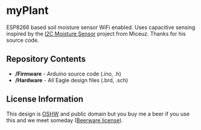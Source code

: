 myPlant
=======

ESP8266 based soil moisture sensor WiFi enabled. Uses capacitive sensing inspired by the [I2C Moisture Sensor](https://github.com/Miceuz/i2c-moisture-sensor) project from Miceuz. Thanks for his source code. 

Repository Contents
-------------------

* **/Firmware** - Arduino source code (.ino, .h)
* **/Hardware** - All Eagle design files (.brd, .sch)

License Information
-------------------

This design is [OSHW](http://www.oshwa.org/definition/) and public domain but you buy me a beer if you use this and we meet someday ([Beerware license](http://en.wikipedia.org/wiki/Beerware)).